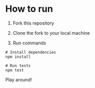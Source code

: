 # How to run

1. Fork this repository

2. Clone the fork to your local machine

3. Run commands
  ```
  # Install dependencies
  npm install
  
  # Run tests
  npm test
  ```

Play around!
